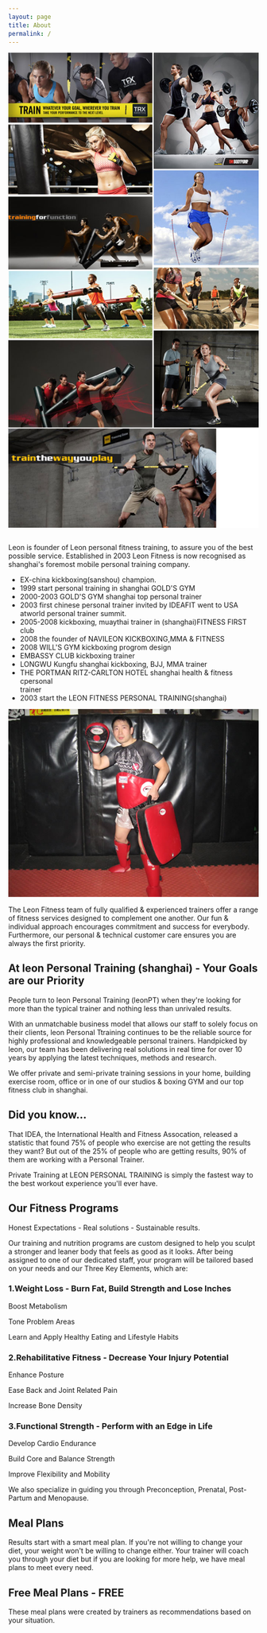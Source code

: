 ```yaml
---
layout: page
title: About
permalink: /
---
```


<div class="row">
  <img class="col-xs-12" src="img/poster.jpg" alt="personal training" style="margin-bottom: 1em;"/>

  <div class="col-xs-12 col-sm-6">
    <p class="lead">
      Leon is founder of Leon personal fitness training,  to assure you of the best possible service. Established in 2003  Leon  Fitness is now recognised as shanghai's foremost mobile personal training company.
    </p>
    <ul>
      <li>EX-china kickboxing(sanshou) champion.</li>
      <li>1999 start personal training in shanghai GOLD'S GYM</li>
      <li>2000-2003 GOLD'S GYM shanghai top personal trainer</li>
      <li>2003 first chinese personal trainer invited by IDEAFIT went to USA </li>atworld personal trainer summit.
      <li>2005-2008 kickboxing, muaythai trainer in (shanghai)FITNESS FIRST club</li>
      <li>2008 the founder of NAVILEON KICKBOXING,MMA &amp; FITNESS</li>
      <li>2008 WILL'S GYM kickboxing progrom design</li>
      <li>EMBASSY CLUB kickboxing trainer</li>
      <li>LONGWU Kungfu shanghai   kickboxing, BJJ, MMA  trainer</li>
      <li>THE PORTMAN RITZ-CARLTON HOTEL  shanghai  health &amp; fitness cpersonal </li>trainer
      <li>2003 start the LEON FITNESS PERSONAL TRAINING(shanghai)</li>
    </ul>
  </div>
  <img class="col-xs-12 col-sm-6" src="img/leon.jpg" alt="leon" />
</div>

The Leon Fitness team of fully qualified & experienced trainers offer a range of fitness services designed to complement one another. Our fun & individual approach encourages commitment and success for everybody. Furthermore, our personal & technical customer care ensures you are always the first priority.

## At leon Personal Training (shanghai)  - Your Goals are our Priority


People turn to leon Personal Training (leonPT) when they're looking for more than the typical trainer and nothing less than unrivaled results.

With an unmatchable business model that allows our staff to solely focus on their clients, leon Personal Ttraining continues to be the reliable source for highly professional and knowledgeable personal trainers. Handpicked by leon, our team has been delivering real solutions in real time for over 10 years by applying the latest techniques, methods and research.

We offer private and semi-private training sessions in your home, building exercise room, office or in one of our studios & boxing GYM and our top fitness club in shanghai.

## Did you know...
That IDEA, the International Health and Fitness Assocation, released a statistic that found 75% of people who exercise are not getting the results they want? But out of the 25% of people who are getting results, 90% of them are working with a Personal Trainer.

Private Training at LEON PERSONAL TRAINING is simply the fastest way to the best workout experience you'll ever have.

## Our Fitness Programs

Honest Expectations - Real solutions - Sustainable results.

Our training and nutrition programs are custom designed to help you sculpt a stronger and leaner body that feels as good as it looks. After being assigned to one of our dedicated staff, your program will be tailored based on your needs and our Three Key Elements, which are:

### 1.Weight Loss - Burn Fat, Build Strength and Lose Inches
Boost Metabolism

Tone Problem Areas

Learn and Apply Healthy Eating and Lifestyle Habits

### 2.Rehabilitative Fitness - Decrease Your Injury Potential
Enhance Posture

Ease Back and Joint Related Pain

Increase Bone Density

### 3.Functional Strength - Perform with an Edge in Life
Develop Cardio Endurance

Build Core and Balance Strength

Improve Flexibility and Mobility

We also specialize in guiding you through Preconception, Prenatal, Post-Partum and Menopause.

## Meal Plans
Results start with a smart meal plan. If you're not willing to change your diet, your weight won't be willing to change either. Your trainer will coach you through your diet but if you are looking for more help, we have meal plans to meet every need.

## Free Meal Plans - FREE

These meal plans were created by trainers as recommendations based on your situation.


